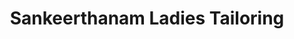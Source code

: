 ---
title: "Sankeerthanam Ladies Tailoring"
url: /kollam/sankeerthanam-ladies-tailoring/
shop: Schneiderei
---